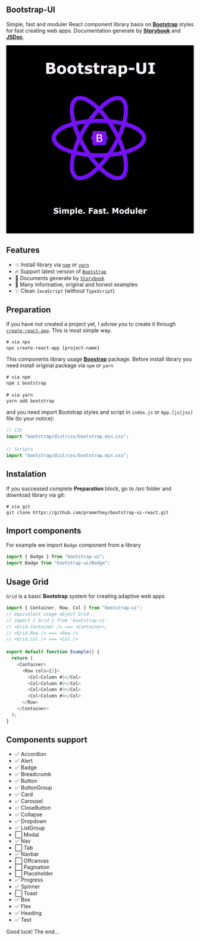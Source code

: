 ## **Bootstrap-UI**

Simple, fast and moduler React component library basis on [**Bootstrap**](https://getbootstrap.com/) styles for fast creating web apps. Documentation generate by [**Storybook**](storybook.js.org) and [**JSDoc**](jsdoc.app).

<img src="./img/bootstrap-ui.png" alt="logo" width="700"/>

## **Features**

- 💥 Install library via [`npm`](https://www.npmjs.com) or [`yarn`](https://classic.yarnpkg.com/)
- 🔥 Support latest version of [`Bootstrap`](https://github.com/twbs/bootstrap/releases/tag/v5.1.3)
- 🧾 Documents generate by [`Storybook`](https://www.storybook.js.org)
- 📖 Many informative, original and honest examples
- ✨ Clean `JavaScript` (without `TypeScript`)

## **Preparation**

If you have not created a project yet, I advise you to create it through [`create-react-app`](https://create-react-app.dev). This is most simple way.

```shell
# via npx
npx create-react-app [project-name]
```

This components library usage [**Boostrap**](https://getbootstrap.com) package. Before install library you need
install original package via `npm` or `yarn`

```shell
# via npm
npm i bootstrap

# via yarn
yarn add bootstrap
```

and you need import Bootstrap styles and script in `index.js` or `App.[js|jsx]` file (to your notice):

```js
// CSS
import "bootstrap/dist/css/bootstrap.min.css";

// Scripts
import "bootstrap/dist/css/bootstrap.min.css";
```

## **Instalation**

If you successed complete **Preparation** block, go to /src folder and download library via git:

```shell
# via git
git clone https://github.com/promethey/bootstrap-ui-react.git
```

## **Import components**

For example we import `Badge` component from a library

```js
import { Badge } from "bootstrap-ui";
import Badge from "bootstrap-ui/Badge";
```

## **Usage Grid**

`Grid` is a basic **Bootstrap** system for creating adaptive web apps

```js
import { Container, Row, Col } from "bootstrap-ui";
// equivalent usage object Grid
// import { Grid } from 'bootstrap-ui'
// <Grid.Container /> === <Container>,
// <Grid.Row /> === <Row />
// <Grid.Col /> === <Col />

export default function Example() {
  return (
    <Container>
      <Row cols={2}>
        <Col>Column #1</Col>
        <Col>Column #2</Col>
        <Col>Column #3</Col>
        <Col>Column #4</Col>
      </Row>
    </Container>
  );
}
```

## **Components support**

- ✅ Accordion
- ✅ Alert
- ✅ Badge
- ✅ Breadcrumb
- ✅ Button
- ✅ ButtonGroup
- ✅ Card
- ✅ Carousel
- ✅ CloseButton
- ✅ Collapse
- ✅ Dropdown
- ✅ ListGroup
- ⬜ Modal
- ✅ Nav
- ⬜ Tab
- ✅ Navbar
- ⬜ Offcanvas
- ⬜ Pagination
- ⬜ Placeholder
- ✅ Progress
- ✅ Spinner
- ⬜ Toast
- ✅ Box
- ✅ Flex
- ✅ Heading
- ✅ Text

Good luck! The end...
